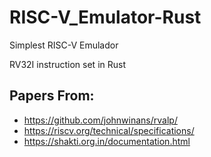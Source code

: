 # RISC-V_Emulator-Rust
Simplest RISC-V Emulador

RV32I instruction set in Rust

## Papers From:
* https://github.com/johnwinans/rvalp/
* https://riscv.org/technical/specifications/
* https://shakti.org.in/documentation.html